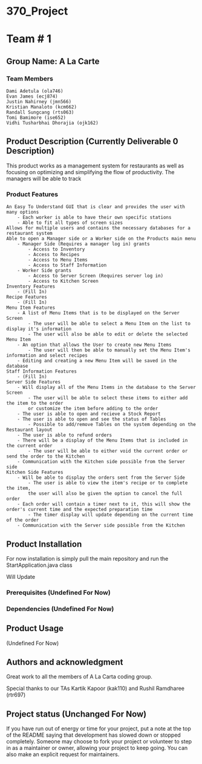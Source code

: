 # 370_Project
# Team # 1

## Group Name: A La Carte
### Team Members
````
Dami Adetula (ola746)
Evan James (ecj874)
Justin Nahirney (jmn566)
Kristian Manaloto (kcm662)
Randall Sungcang (rts063)
Tomi Bamimore (ise652)
Vidhi Tusharbhai Dhorajia (ojk162)
````
## Product Description (Currently Deliverable 0 Description)
This product works as a management system for restaurants as well as focusing on optimizing and simplifying the flow of productivity. 
The managers will be able to track 
### Product Features
```
An Easy To Understand GUI that is clear and provides the user with many options
    - Each worker is able to have their own specific stations
    - Able to fit all types of screen sizes
Allows for multiple users and contains the necessary databases for a restaurant system
Able to open a Manager side or a Worker side on the Products main menu
    - Manager Side (Requires a manager log in) grants
        - Access to Inventory
        - Access to Recipes
        - Access to Menu Items
        - Access to Staff Information
    - Worker Side grants
        - Access to Server Screen (Requires server log in)
        - Access to Kitchen Screen
Inventory Features
    - (Fill In)
Recipe Features
    - (Fill In)
Menu Item Features
    - A list of Menu Items that is to be displayed on the Server Screen
        - The user will be able to select a Menu Item on the list to display it's information
        - The user will also be able to edit or delete the selected Menu Item
    - An option that allows the User to create new Menu Items
        - The user will then be able to manually set the Menu Item's information and select recipes
    - Editing and creating a new Menu Item will be saved in the database
Staff Information Features
    - (Fill In)
Server Side Features
    - Will display all of the Menu Items in the database to the Server Screen
        - The user will be able to select these items to either add the item to the order 
        or customize the item before adding to the order
    - The user is able to open and recieve a Stock Report
    - The user is able to open and see the status of Tables
        - Possible to add/remove Tables on the system depending on the Restaurant layout
    - The user is able to refund orders 
    - There will be a display of the Menu Items that is included in the current order
        - The user will be able to either void the current order or send the order to the Kitchen
    - Communication with the Kitchen side possible from the Server side
Kitchen Side Features
    - Will be able to display the orders sent from the Server Side
        - The user is able to view the item's recipe or to complete the item, 
        the user will also be given the option to cancel the full order
    - Each order will contain a timer next to it, this will show the order's current time and the expected preparation time
        - The timer display will update depending on the current time of the order
    - Communication with the Server side possible from the Kitchen
```
## Product Installation 
For now installation is simply pull the main repository and run the StartApplication.java class

Will Update
### Prerequisites (Undefined For Now)
### Dependencies (Undefined For Now)

## Product Usage
(Undefined For Now)
## Authors and acknowledgment
Great work to all the members of A La Carta coding group.

Special thanks to our TAs Kartik Kapoor (kak110) and Rushil Ramdharee (rtr697)


## Project status (Unchanged For Now)
If you have run out of energy or time for your project, put a note at the top of the README saying that development has slowed down or stopped completely. Someone may choose to fork your project or volunteer to step in as a maintainer or owner, allowing your project to keep going. You can also make an explicit request for maintainers.

